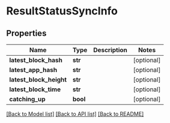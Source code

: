 # ResultStatusSyncInfo

## Properties
Name | Type | Description | Notes
------------ | ------------- | ------------- | -------------
**latest_block_hash** | **str** |  | [optional] 
**latest_app_hash** | **str** |  | [optional] 
**latest_block_height** | **str** |  | [optional] 
**latest_block_time** | **str** |  | [optional] 
**catching_up** | **bool** |  | [optional] 

[[Back to Model list]](../README.md#documentation-for-models) [[Back to API list]](../README.md#documentation-for-api-endpoints) [[Back to README]](../README.md)

